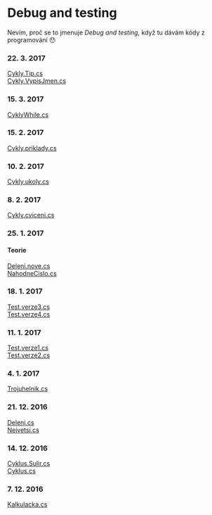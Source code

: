 # Debug and testing
Nevím, proč se to jmenuje *Debug and testing,* když tu dávám kódy z programování :hushed:
### 22. 3. 2017
[Cykly.Tip.cs](CSharp/Cykly.Tip.cs)<br>
[Cykly.VypisJmen.cs](CSharp/Cykly.VypisJmen.cs)
### 15. 3. 2017
[CyklyWhile.cs](CSharp/CyklyWhile.cs)
### 15. 2. 2017
[Cykly.priklady.cs](CSharp/Cykly.priklady.cs)
### 10. 2. 2017
[Cykly.ukoly.cs](CSharp/Cykly.ukoly.cs)
### 8. 2. 2017
[Cykly.cviceni.cs](CSharp/Cykly.cviceni.cs)
### 25. 1. 2017
#### Teorie
[Deleni.nove.cs](CSharp/Deleni.nove.cs)<br>
[NahodneCislo.cs](CSharp/NahodneCislo.cs)
### 18. 1. 2017
[Test.verze3.cs](CSharp/Test.verze3.cs)<br>
[Test.verze4.cs](CSharp/Test.verze4.cs)
### 11. 1. 2017
[Test.verze1.cs](CSharp/Test.verze1.cs)<br>
[Test.verze2.cs](CSharp/Test.verze2.cs)
### 4. 1. 2017
[Trojuhelnik.cs](CSharp/Trojuhelnik.cs)
### 21. 12. 2016
[Deleni.cs](CSharp/Deleni.cs)<br>
[Nejvetsi.cs](CSharp/Nejvetsi.cs)
### 14. 12. 2016
[Cyklus.Sulir.cs](CSharp/Cyklus.Sulir.cs)<br>
[Cyklus.cs](CSharp/Cyklus.cs)
### 7. 12. 2016
[Kalkulacka.cs](CSharp/Kalkulacka.cs)
